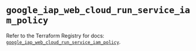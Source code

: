 # `google_iap_web_cloud_run_service_iam_policy`

Refer to the Terraform Registry for docs: [`google_iap_web_cloud_run_service_iam_policy`](https://registry.terraform.io/providers/hashicorp/google-beta/6.43.0/docs/resources/google_iap_web_cloud_run_service_iam_policy).
